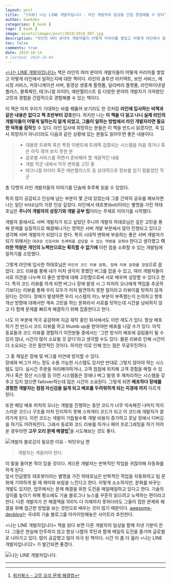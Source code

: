 ```yaml
---
layout: post
title:  "[리뷰] 나는 LINE 개발자입니다 - 라인 개발자의 일상을 간접 경험해볼 수 있다"
author: baekdev
categories: [ book ]
tags: [ book ]
image: assets/images/post/2019/2019_007.jpg
description: "라인의 여러 분야의 개발자들이 어떻게 커리어를 쌓았고 어떻게 라인에서 일하는지에 대한 책이다. 라인의 솔루션 아키텍트, 보안 서비스, 메시징 서비스, 커뮤니케이션 서버, 동영상 생중계 플랫폼, 딜리버리 플랫폼, 라인파이낸셜플러스, 블록체인, 테크니컬 라이터, 에반젤리스트 등 다양한 분야의 개발자가 가져왔던 고민과 경험을 간접적으로 경험해볼 수 있는 책이다. 총 12명의 라인 개발자들의 이야기를 단숨에 후루룩 읽을 수 있었다."  
toc: false
comments: true  
date: 2019-10-14   
# lastmod: 2019-10-04  
---   
```



[&lt;나는 LINE 개발자입니다&gt;](https://www.aladin.co.kr/shop/wproduct.aspx?ItemId=204587884) 책은 라인의 여러 분야의 개발자들이 어떻게 커리어를 쌓았고 어떻게 라인에서 일하는지에 대한 책이다. 라인의 솔루션 아키텍트, 보안 서비스, 메시징 서비스, 커뮤니케이션 서버, 동영상 생중계 플랫폼, 딜리버리 플랫폼, 라인파이낸셜플러스, 블록체인, 테크니컬 라이터, 에반젤리스트 등 다양한 분야의 개발자가 가져왔던 고민과 경험을 간접적으로 경험해볼 수 있는 책이다.    

이 책은 마치 우리가 기대하는 바를 꿰뚫어 보기라도 한 것처럼 **라인에 입사하는 비책과 같은 내용은 없다고 책 초반부터 강조**한다. 하지만 나는 **이 책을 다 읽고 나니 실제 라인의 개발자들이 어떻게 일하는지 알게 되었고, 그들이 일하는 방법에서 라인 개발자라면 필요한 덕목을 짐작**할 수 있다. 라인 입사에 희망하는 분들은 이 책을 반드시 읽겠지만, 꼭 입사 희망자가 아니더라도 다음과 같은 상황에 있는 분들도 읽어두면 좋은 내용이다.   

> - 대용량 트래픽 혹은 특정 이벤트에 트래픽 집중되는 시스템을 처음 겪거나 혹은 아직 겪어 보지 못한 분  
> - 글로벌 서비스를 하면서 준비해야 할 개괄적인 내용  
> - 개발 직군 내에서 직무 변화를 고민 중  
> - 테크니컬 라이터 혹은 에반젤리스트 등 상대적으로 정보를 얻기 힘들었던 직군  

총 12명의 라인 개발자들의 이야기를 단숨에 후루룩 읽을 수 있었다.  


특히 많이 공감되고 인상에 남는 부분이 몇 군데 있었는데 그중 간략히 공유를 해보자면 나는 일단 `하태호`님이 가장 인상 깊었다. 라인에서 태호봇(bot)이라는 별명을 가진 하태호님은 **주니어 개발자의 성장기와 개발 공부 팁**이라는 주제로 이야기를 시작했다.  


개발자 중에서도 서버 개발자가 되고 싶었던 주니어 개발자 하태호님은 깊은 고민을 통해 문제를 실질적으로 해결해나가는 영역은 서버 개발 부분에서 많이 진행되고 있다고 생각해 서버 개발자가 되었다고 한다. 특히 시대적 변화에 부응하는 좋은 서버 개발자가 되기 위해서는 `대규모 인프라와 트래픽을 감당할 수 있는 역량을 갖춰야` 한다고 생각했고 **이러한 역량은 개인의 노력만으로는 획득할 수 없기에** 이런 점을 소화할 수 있는 개발팀에 일하기를 소망했다.   

그렇게 라인에 입사한 하태호님은 `라인의 코드 리뷰 문화, 장애 리뷰 문화를 장점`으로 꼽았다. 코드 리뷰를 통해 내가 미처 생각지 못했던 버그를 잡을 수 있고, 여러 개발자들이 서로 의견을 나누며 더 좋은 방향에 대해 고민함으로써 서로 배우며 성장할 수 있다고 한다. 특히 코드 리뷰를 하게 되면 버그나 장애 발생 시 그 피처의 오너에게 책임을 추궁하기보다는 리뷰를 통해 우리 모두가 미처 발견하지 못한 점이라고 리뷰이를 탓하지 않게 된다는 것이다. 장애가 발생하면 우리 시스템의 어느 부분이 부족했는지 논의하고 향후 개선 방향에 대해서만 계속 고민을 하는 문화라서 서로를 탓하는데 시간을 낭비하지 않고 다 함께 문제를 빠르게 해결하기 위해 집중한다고 한다.  

나도 이 부분에 적극 공감하며 지금 재직 중인 회사에서도 이런 제도가 있다. 항상 배포하기 전 반드시 코드 리뷰를 하고 thumb up을 받아야만 배포를 나갈 수가 있다. 아직 동료들과 코드 리뷰를 경험하기 이전분들 중에서는 '그런 방식이 배포에 걸림돌이 될 수 있지 않냐, 시간이 많이 소요될 것 같다'라고 생각할 수도 있다. 물론 리뷰로 인해 시간이 더 소요되는 것은 필연적인 것이다. 하지만 이로 인해 얻는 점은 무궁무진하다.  

그 중 제일은 장애 및 버그를 미연에 방지할 수 있다.  
장애와 버그가 어느 정도 수용 가능한 시스템도 있지만 반대로 그렇지 않아야 하는 시스템도 있다. 실시간 주문을 처리해야하거나, 고객 접점에 위치해 고객 경험을 해칠 수 있거나 혹은 정산 시스템 등 이런 시스템들은 장애나 버그 발생 후 재처리하는 시스템을 갖추고 있지 않으면 failover하는데 많은 시간이 소요된다. 그렇게 되면 **배포하다 장애를 경험한 개발자는 점점 자신감을 잃게 되고 배포를 두려워하게 되는 지경에 까지** 이르게 된다.  

또한 해당 배포 피처의 오너는 개발을 진행하는 동안 코드가 너무 익숙해진 나머지 억지스러운 코드나 구조를 미처 인지하지 못해 스파게티 코드가 되고 이 코드에 개발자가 끌려가게 된다. 이런 코드는 개발이 거듭될수록 개발 비용이 증가하고 훗날 장애시 디버깅을 하기도 어려워진다. 그래서 동료와 코드 리뷰를 하거나 페어 프로그래밍을 하기 어려운 경우라면 **고무 오리 문제 해결법**[^1]을 시도해보는 것도 좋다.  

![개발자 블로깅이 필요한 이유 - 박민우님 편]({{site.baseurl}}/{{site.assetsurl}}/images/post/2019/2019_007_002.jpg)    

> 개발자는 게을러야 한다.  

이 말을 들어본 적이 있을 것이다. 게으른 개발자는 반복적인 작업을 귀찮아해 자동화를 하게 된다.  
앞서 언급했듯 태호봇이라는 별명을 가진 하태호님은 반복적인 작업을 자동화하고 팀 문화에 기여하게 될 때 재미와 보람을 느낀다고 한다. 이렇게 소소하지만, 문화를 바꾸는 개발도 있지만, 업무에서는 문제 해결을 위한 도전을 매일매일하고 있다고 한다. 기술의 깊이를 높이기 위해 평소에도 기술 블로그나 뉴스를 꾸준히 읽으려고 노력하는 편이라고 한다. 다른 개발자가 쓴 해결책을 100% 다 이해하지 못하더라도 그들이 접한 문제와 해결을 위해 접근한 방법을 보는 것만으로 배우는 것이 많기 때문이다. [awesome-devblog](https://awesome-devblog.netlify.com/)는 국내외 기술 블로그를 아카이빙해놓은 사이트라 추천한다.  
  

&lt;나는 LINE 개발자입니다&gt; 책을 읽다 보면 다른 개발자의 일상을 함께 지낸 기분이 든다. 그들은 현실에 안주하지 않고 항상 나름의 루틴과 함께 매일의 도전을 즐기며 글로벌로 나아가고 있다. 많이 공감했고 많이 자극 된 책이다. 시간 이 좀 더 흘러 &lt;나는 LINE 개발자입니다2&gt; 가 발간되면 좋겠다.    

![나는 LINE 개발자입니다.]({{site.baseurl}}/{{site.assetsurl}}/images/post/2019/2019_007_001.jpg)  

---  

[^1]: [위키북스 - 고무 오리 문제 해결법](https://wikibook.co.kr/article/rubber-duck-problem-solving/)   
